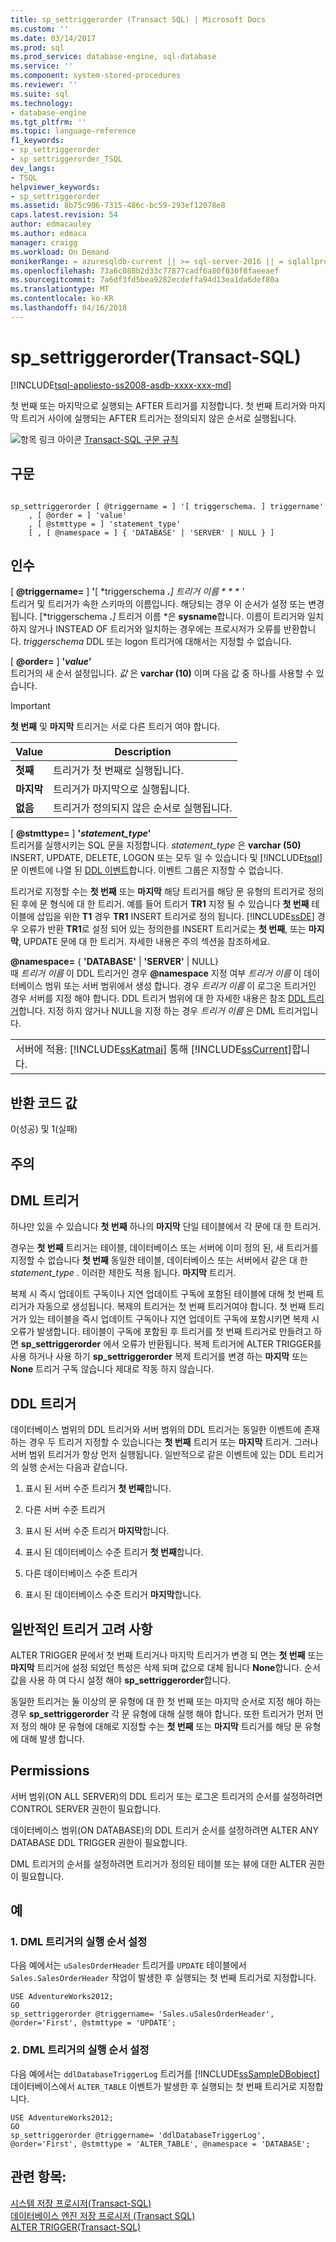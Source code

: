```yaml
---
title: sp_settriggerorder (Transact SQL) | Microsoft Docs
ms.custom: ''
ms.date: 03/14/2017
ms.prod: sql
ms.prod_service: database-engine, sql-database
ms.service: ''
ms.component: system-stored-procedures
ms.reviewer: ''
ms.suite: sql
ms.technology:
- database-engine
ms.tgt_pltfrm: ''
ms.topic: language-reference
f1_keywords:
- sp_settriggerorder
- sp_settriggerorder_TSQL
dev_langs:
- TSQL
helpviewer_keywords:
- sp_settriggerorder
ms.assetid: 8b75c906-7315-486c-bc59-293ef12078e8
caps.latest.revision: 54
author: edmacauley
ms.author: edmaca
manager: craigg
ms.workload: On Demand
monikerRange: = azuresqldb-current || >= sql-server-2016 || = sqlallproducts-allversions
ms.openlocfilehash: 73a6c088b2d33c77877cadf6a80f030f8faeeaef
ms.sourcegitcommit: 7a6df3fd5bea9282ecdeffa94d13ea1da6def80a
ms.translationtype: MT
ms.contentlocale: ko-KR
ms.lasthandoff: 04/16/2018
---
```

# <a name="spsettriggerorder-transact-sql"></a>sp_settriggerorder(Transact-SQL)
[!INCLUDE[tsql-appliesto-ss2008-asdb-xxxx-xxx-md](../../includes/tsql-appliesto-ss2008-asdb-xxxx-xxx-md.md)]

  첫 번째 또는 마지막으로 실행되는 AFTER 트리거를 지정합니다. 첫 번째 트리거와 마지막 트리거 사이에 실행되는 AFTER 트리거는 정의되지 않은 순서로 실행됩니다.  
  
 ![항목 링크 아이콘](../../database-engine/configure-windows/media/topic-link.gif "항목 링크 아이콘") [Transact-SQL 구문 규칙](../../t-sql/language-elements/transact-sql-syntax-conventions-transact-sql.md)  
  
## <a name="syntax"></a>구문  
  
```  
  
sp_settriggerorder [ @triggername = ] '[ triggerschema. ] triggername'   
    , [ @order = ] 'value'   
    , [ @stmttype = ] 'statement_type'   
    [ , [ @namespace = ] { 'DATABASE' | 'SERVER' | NULL } ]  
```  
  
## <a name="arguments"></a>인수  
 [  **@triggername=** ] **'**[ *triggerschema ***.**] *트리거 이름 * * * '**  
 트리거 및 트리거가 속한 스키마의 이름입니다. 해당되는 경우 이 순서가 설정 또는 변경됩니다. [*triggerschema ***.**]* 트리거 이름 *은 **sysname**합니다. 이름이 트리거와 일치하지 않거나 INSTEAD OF 트리거와 일치하는 경우에는 프로시저가 오류를 반환합니다. *triggerschema* DDL 또는 logon 트리거에 대해서는 지정할 수 없습니다.  
  
 [ **@order=** ] **'***value***'**  
 트리거의 새 순서 설정입니다. *값* 은 **varchar (10)** 이며 다음 값 중 하나를 사용할 수 있습니다.  
  
> [!IMPORTANT]  
>  **첫 번째** 및 **마지막** 트리거는 서로 다른 트리거 여야 합니다.  
  
|Value|Description|  
|-----------|-----------------|  
|**첫째**|트리거가 첫 번째로 실행됩니다.|  
|**마지막**|트리거가 마지막으로 실행됩니다.|  
|**없음**|트리거가 정의되지 않은 순서로 실행됩니다.|  
  
 [  **@stmttype=** ] **'***statement_type***'**  
 트리거를 실행시키는 SQL 문을 지정합니다. *statement_type* 은 **varchar (50)** INSERT, UPDATE, DELETE, LOGON 또는 모두 일 수 있습니다 및 [!INCLUDE[tsql](../../includes/tsql-md.md)] 문 이벤트에 나열 된 [DDL 이벤트](../../relational-databases/triggers/ddl-events.md)합니다. 이벤트 그룹은 지정할 수 없습니다.  
  
 트리거로 지정할 수는 **첫 번째** 또는 **마지막** 해당 트리거를 해당 문 유형의 트리거로 정의 된 후에 문 형식에 대 한 트리거. 예를 들어 트리거 **TR1** 지정 될 수 있습니다 **첫 번째** 테이블에 삽입을 위한 **T1** 경우 **TR1** INSERT 트리거로 정의 됩니다. [!INCLUDE[ssDE](../../includes/ssde-md.md)] 경우 오류가 반환 **TR1**로 설정 되어 있는 정의한를 INSERT 트리거로는 **첫 번째**, 또는 **마지막**, UPDATE 문에 대 한 트리거. 자세한 내용은 주의 섹션을 참조하세요.  
  
 **@namespace=** { **'DATABASE'** | **'SERVER'** | NULL}  
 때 *트리거 이름* 이 DDL 트리거인 경우 **@namespace** 지정 여부 *트리거 이름* 이 데이터베이스 범위 또는 서버 범위에서 생성 합니다. 경우 *트리거 이름* 이 로그온 트리거인 경우 서버를 지정 해야 합니다. DDL 트리거 범위에 대 한 자세한 내용은 참조 [DDL 트리거](../../relational-databases/triggers/ddl-triggers.md)합니다. 지정 하지 않거나 NULL을 지정 하는 경우 *트리거 이름* 은 DML 트리거입니다.  
  
||  
|-|  
|서버에 적용: [!INCLUDE[ssKatmai](../../includes/sskatmai-md.md)] 통해 [!INCLUDE[ssCurrent](../../includes/sscurrent-md.md)]합니다.|  
  
## <a name="return-code-values"></a>반환 코드 값  
 0(성공) 및 1(실패)  
  
## <a name="remarks"></a>주의  
  
## <a name="dml-triggers"></a>DML 트리거  
 하나만 있을 수 있습니다 **첫 번째** 하나의 **마지막** 단일 테이블에서 각 문에 대 한 트리거.  
  
 경우는 **첫 번째** 트리거는 테이블, 데이터베이스 또는 서버에 이미 정의 된, 새 트리거를 지정할 수 없습니다 **첫 번째** 동일한 테이블, 데이터베이스 또는 서버에서 같은 대 한 *statement_type* . 이러한 제한도 적용 됩니다. **마지막** 트리거.  
  
 복제 시 즉시 업데이트 구독이나 지연 업데이트 구독에 포함된 테이블에 대해 첫 번째 트리거가 자동으로 생성됩니다. 복제의 트리거는 첫 번째 트리거여야 합니다. 첫 번째 트리거가 있는 테이블을 즉시 업데이트 구독이나 지연 업데이트 구독에 포함시키면 복제 시 오류가 발생합니다. 테이블이 구독에 포함된 후 트리거를 첫 번째 트리거로 만들려고 하면 **sp_settriggerorder** 에서 오류가 반환됩니다. 복제 트리거에 ALTER TRIGGER를 사용 하거나 사용 하기 **sp_settriggerorder** 복제 트리거를 변경 하는 **마지막** 또는 **None** 트리거 구독 않습니다 제대로 작동 하지 않습니다.  
  
## <a name="ddl-triggers"></a>DDL 트리거  
 데이터베이스 범위의 DDL 트리거와 서버 범위의 DDL 트리거는 동일한 이벤트에 존재 하는 경우 두 트리거 지정할 수 있습니다는 **첫 번째** 트리거 또는 **마지막** 트리거. 그러나 서버 범위 트리거가 항상 먼저 실행됩니다. 일반적으로 같은 이벤트에 있는 DDL 트리거의 실행 순서는 다음과 같습니다.  
  
1.  표시 된 서버 수준 트리거 **첫 번째**합니다.  
  
2.  다른 서버 수준 트리거  
  
3.  표시 된 서버 수준 트리거 **마지막**합니다.  
  
4.  표시 된 데이터베이스 수준 트리거 **첫 번째**합니다.  
  
5.  다른 데이터베이스 수준 트리거  
  
6.  표시 된 데이터베이스 수준 트리거 **마지막**합니다.  
  
## <a name="general-trigger-considerations"></a>일반적인 트리거 고려 사항  
 ALTER TRIGGER 문에서 첫 번째 트리거나 마지막 트리거가 변경 되 면는 **첫 번째** 또는 **마지막** 트리거에 설정 되었던 특성은 삭제 되며 값으로 대체 됩니다 **None**합니다. 순서 값을 사용 하 여 다시 설정 해야 **sp_settriggerorder**합니다.  
  
 동일한 트리거는 둘 이상의 문 유형에 대 한 첫 번째 또는 마지막 순서로 지정 해야 하는 경우 **sp_settriggerorder** 각 문 유형에 대해 실행 해야 합니다. 또한 트리거가 먼저 먼저 정의 해야 문 유형에 대해로 지정할 수는 **첫 번째** 또는 **마지막** 트리거를 해당 문 유형에 대해 발생 합니다.  
  
## <a name="permissions"></a>Permissions  
 서버 범위(ON ALL SERVER)의 DDL 트리거 또는 로그온 트리거의 순서를 설정하려면 CONTROL SERVER 권한이 필요합니다.  
  
 데이터베이스 범위(ON DATABASE)의 DDL 트리거 순서를 설정하려면 ALTER ANY DATABASE DDL TRIGGER 권한이 필요합니다.  
  
 DML 트리거의 순서를 설정하려면 트리거가 정의된 테이블 또는 뷰에 대한 ALTER 권한이 필요합니다.  
  
## <a name="examples"></a>예  
  
### <a name="a-setting-the-firing-order-for-a-dml-trigger"></a>1. DML 트리거의 실행 순서 설정  
 다음 예에서는 `uSalesOrderHeader` 트리거를 `UPDATE` 테이블에서 `Sales.SalesOrderHeader` 작업이 발생한 후 실행되는 첫 번째 트리거로 지정합니다.  
  
```  
USE AdventureWorks2012;  
GO  
sp_settriggerorder @triggername= 'Sales.uSalesOrderHeader', @order='First', @stmttype = 'UPDATE';  
```  
  
### <a name="b-setting-the-firing-order-for-a-ddl-trigger"></a>2. DML 트리거의 실행 순서 설정  
 다음 예에서는 `ddlDatabaseTriggerLog` 트리거를 [!INCLUDE[ssSampleDBobject](../../includes/sssampledbobject-md.md)] 데이터베이스에서 `ALTER_TABLE` 이벤트가 발생한 후 실행되는 첫 번째 트리거로 지정합니다.  
  
```  
USE AdventureWorks2012;  
GO  
sp_settriggerorder @triggername= 'ddlDatabaseTriggerLog', @order='First', @stmttype = 'ALTER_TABLE', @namespace = 'DATABASE';  
```  
  
## <a name="see-also"></a>관련 항목:  
 [시스템 저장 프로시저&#40;Transact-SQL&#41;](../../relational-databases/system-stored-procedures/system-stored-procedures-transact-sql.md)   
 [데이터베이스 엔진 저장 프로시저 &#40;Transact SQL&#41;](../../relational-databases/system-stored-procedures/database-engine-stored-procedures-transact-sql.md)   
 [ALTER TRIGGER&#40;Transact-SQL&#41;](../../t-sql/statements/alter-trigger-transact-sql.md)  
  
  
